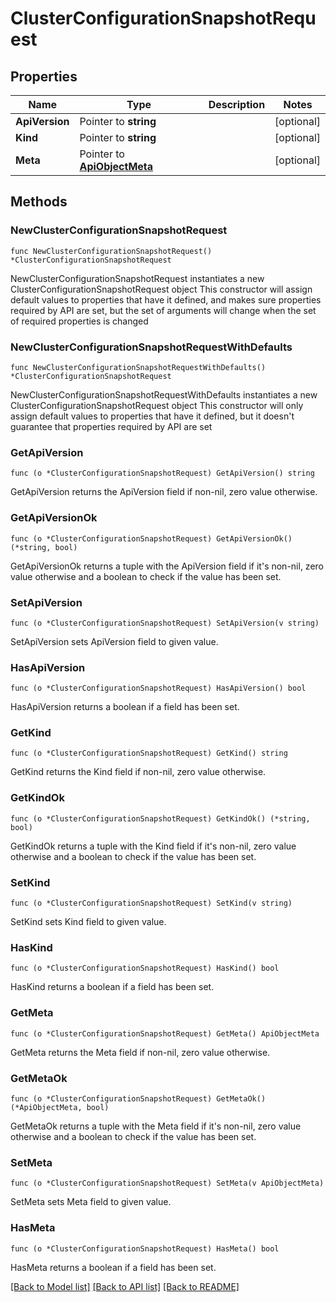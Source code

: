 # ClusterConfigurationSnapshotRequest

## Properties

Name | Type | Description | Notes
------------ | ------------- | ------------- | -------------
**ApiVersion** | Pointer to **string** |  | [optional] 
**Kind** | Pointer to **string** |  | [optional] 
**Meta** | Pointer to [**ApiObjectMeta**](apiObjectMeta.md) |  | [optional] 

## Methods

### NewClusterConfigurationSnapshotRequest

`func NewClusterConfigurationSnapshotRequest() *ClusterConfigurationSnapshotRequest`

NewClusterConfigurationSnapshotRequest instantiates a new ClusterConfigurationSnapshotRequest object
This constructor will assign default values to properties that have it defined,
and makes sure properties required by API are set, but the set of arguments
will change when the set of required properties is changed

### NewClusterConfigurationSnapshotRequestWithDefaults

`func NewClusterConfigurationSnapshotRequestWithDefaults() *ClusterConfigurationSnapshotRequest`

NewClusterConfigurationSnapshotRequestWithDefaults instantiates a new ClusterConfigurationSnapshotRequest object
This constructor will only assign default values to properties that have it defined,
but it doesn't guarantee that properties required by API are set

### GetApiVersion

`func (o *ClusterConfigurationSnapshotRequest) GetApiVersion() string`

GetApiVersion returns the ApiVersion field if non-nil, zero value otherwise.

### GetApiVersionOk

`func (o *ClusterConfigurationSnapshotRequest) GetApiVersionOk() (*string, bool)`

GetApiVersionOk returns a tuple with the ApiVersion field if it's non-nil, zero value otherwise
and a boolean to check if the value has been set.

### SetApiVersion

`func (o *ClusterConfigurationSnapshotRequest) SetApiVersion(v string)`

SetApiVersion sets ApiVersion field to given value.

### HasApiVersion

`func (o *ClusterConfigurationSnapshotRequest) HasApiVersion() bool`

HasApiVersion returns a boolean if a field has been set.

### GetKind

`func (o *ClusterConfigurationSnapshotRequest) GetKind() string`

GetKind returns the Kind field if non-nil, zero value otherwise.

### GetKindOk

`func (o *ClusterConfigurationSnapshotRequest) GetKindOk() (*string, bool)`

GetKindOk returns a tuple with the Kind field if it's non-nil, zero value otherwise
and a boolean to check if the value has been set.

### SetKind

`func (o *ClusterConfigurationSnapshotRequest) SetKind(v string)`

SetKind sets Kind field to given value.

### HasKind

`func (o *ClusterConfigurationSnapshotRequest) HasKind() bool`

HasKind returns a boolean if a field has been set.

### GetMeta

`func (o *ClusterConfigurationSnapshotRequest) GetMeta() ApiObjectMeta`

GetMeta returns the Meta field if non-nil, zero value otherwise.

### GetMetaOk

`func (o *ClusterConfigurationSnapshotRequest) GetMetaOk() (*ApiObjectMeta, bool)`

GetMetaOk returns a tuple with the Meta field if it's non-nil, zero value otherwise
and a boolean to check if the value has been set.

### SetMeta

`func (o *ClusterConfigurationSnapshotRequest) SetMeta(v ApiObjectMeta)`

SetMeta sets Meta field to given value.

### HasMeta

`func (o *ClusterConfigurationSnapshotRequest) HasMeta() bool`

HasMeta returns a boolean if a field has been set.


[[Back to Model list]](../README.md#documentation-for-models) [[Back to API list]](../README.md#documentation-for-api-endpoints) [[Back to README]](../README.md)


